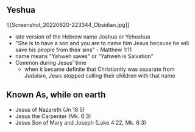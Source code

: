 ## Yeshua
![[Screenshot_20220620-223344_Obsidian.jpg]]
- late version of the Hebrew name Joshua or Yehoshua
- "She is to have a son and you are to name him Jesus because he will save his people from their sins" - Matthew 1:11
- name means "Yahweh saves" or "Yahweh is Salvation"
- Common during Jesus' time
	- when it became definite that Christianity was separate from Judaism, Jews stopped calling their children with that name

## Known As, while on earth
* Jesus of Nazareth (Jn 18:5)
* Jesus the Carpenter (Mk. 6:3)
* Jesus Son of Mary and Joseph (Luke 4:22, Mk. 6:3)